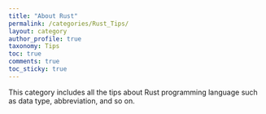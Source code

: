 ```yaml
---
title: "About Rust"
permalink: /categories/Rust_Tips/
layout: category
author_profile: true
taxonomy: Tips
toc: true
comments: true
toc_sticky: true
---
```


This category includes all the tips about Rust programming language such as data type, abbreviation, and so on.